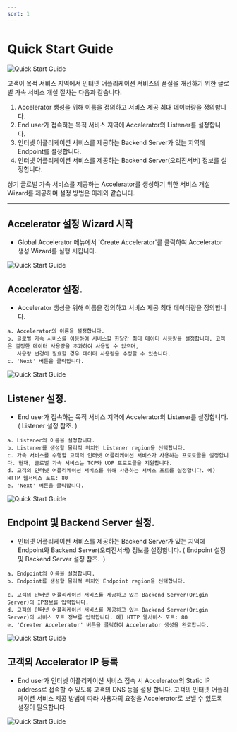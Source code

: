 ```yaml
---
sort: 1
---
```


# Quick Start Guide

![Quick Start Guide](https://gexpressman.github.io/images/QuickStart_guide.png)

고객이 목적 서비스 지역에서 인터넷 어플리케이션 서비스의 품질을 개선하기 위한 글로벌 가속 서비스 개설 절차는 다음과 같습니다.


1. Accelerator 생성을 위해 이름을 정의하고 서비스 제공 최대 데이터량을 정의합니다.
2. End user가 접속하는 목적 서비스 지역에 Accelerator의 Listener를 설정합니다. 
3. 인터넷 어플리케이션 서비스를 제공하는 Backend Server가 있는 지역에 Endpoint를 설정합니다.
4. 인터넷 어플리케이션 서비스를 제공하는 Backend Server(오리진서버) 정보를 설정합니다.    

상기 글로벌 가속 서비스를 제공하는 Accelerator를 생성하기 위한 서비스 개설 Wizard를 제공하며 설정 방법은 아래와 같습니다.

---
## Accelerator 설정 Wizard 시작
* Global Accelerator 메뉴에서 'Create Accelerator'를 클릭하여 Accelerator 생성 Wizard를 실행 시킵니다.

![Quick Start Guide](https://gexpressman.github.io/images/QuickStart_Wizard_exec.png)

## Accelerator 설정.
* Accelerator 생성을 위해 이름을 정의하고 서비스 제공 최대 데이터량을 정의합니다.

```
a. Accelerator의 이름을 설정합니다.
b. 글로벌 가속 서비스를 이용하여 서비스할 한달간 최대 데이터 사용량을 설정합니다. 고객은 설정한 데이터 사용량을 초과하여 사용할 수 없으며, 
   사용량 변경이 필요할 경우 데이터 사용량을 수정할 수 있습니다.
c. 'Next' 버튼을 클릭합니다.
```

![Quick Start Guide](https://gexpressman.github.io/images/QuickStart_Wizard_Accelerator.png)
  
## Listener 설정.

* End user가 접속하는 목적 서비스 지역에 Accelerator의 Listener를 설정합니다. ( Listener 설정 참조. )

```
a. Listener의 이름을 설정합니다.
b. Listener를 생성할 물리적 위치인 Listener region을 선택합니다.
c. 가속 서비스를 수행할 고객의 인터넷 어플리케이션 서비스가 사용하는 프로토콜을 설정합니다. 현재, 글로벌 가속 서비스는 TCP와 UDP 프로토콜을 지원합니다.
d. 고객의 인터넷 어플리케이션 서비스를 위해 사용하는 서비스 포트를 설정합니다. 예) HTTP 웹서비스 포트: 80
e. 'Next' 버튼을 클릭합니다. 
```

![Quick Start Guide](https://gexpressman.github.io/images/QuickStart_Wizard_Listener.png)

## Endpoint 및 Backend Server 설정.

* 인터넷 어플리케이션 서비스를 제공하는 Backend Server가 있는 지역에 Endpoint와 Backend Server(오리진서버) 정보를 설정합니다. ( Endpoint 설정 및 Backend Server 설정 참조.  )

```
a. Endpoint의 이름을 설정합니다.
b. Endpoint를 생성할 물리적 위치인 Endpoint region을 선택합니다.

c. 고객의 인터넷 어플리케이션 서비스를 제공하고 있는 Backend Server(Origin Server)의 IP정보를 입력합니다.
d. 고객의 인터넷 어플리케이션 서비스를 제공하고 있는 Backend Server(Origin Server)의 서비스 포트 정보를 입력합니다. 예) HTTP 웹서비스 포트: 80
e. 'Creater Accelerator' 버튼을 클릭하여 Accelerator 생성을 완료합니다.
```

![Quick Start Guide](https://gexpressman.github.io/images/QuickStart_Wizard_Endpoint.png)

## 고객의 Accelerator IP 등록

* End user가 인터넷 어플리케이션 서비스 접속 시 Accelerator의 Static IP address로 접속할 수 있도록 고객의 DNS 등을 설정 합니다. 고객의 인터넷 어플리케이션 서비스 제공 방법에 따라 사용자의 요청을 Accelerator로 보낼 수 있도록 설정이 필요합니다.

![Quick Start Guide](https://gexpressman.github.io/images/QuickStart_Wizard_Last.png)


